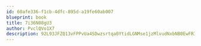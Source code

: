 ```yaml
---
id: 60afe336-f1cb-4dfc-895d-a19fe60ab007
blueprint: book
title: 7i36N08gU3
author: PvclQVo1X7
description: 92L93JFZQ13vFPPvUa4SDwzsrtqa0YtidLGNMse1jzMlvudNxbNB0EwFRI6GsHKfRLOMDEBZL8VTk7AAqjQlw1NDQ2nikHMpXkzH
---
```

